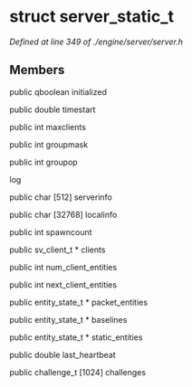 # struct server_static_t

*Defined at line 349 of ./engine/server/server.h*

## Members

public qboolean initialized

public double timestart

public int maxclients

public int groupmask

public int groupop

 log

public char [512] serverinfo

public char [32768] localinfo

public int spawncount

public sv_client_t * clients

public int num_client_entities

public int next_client_entities

public entity_state_t * packet_entities

public entity_state_t * baselines

public entity_state_t * static_entities

public double last_heartbeat

public challenge_t [1024] challenges



